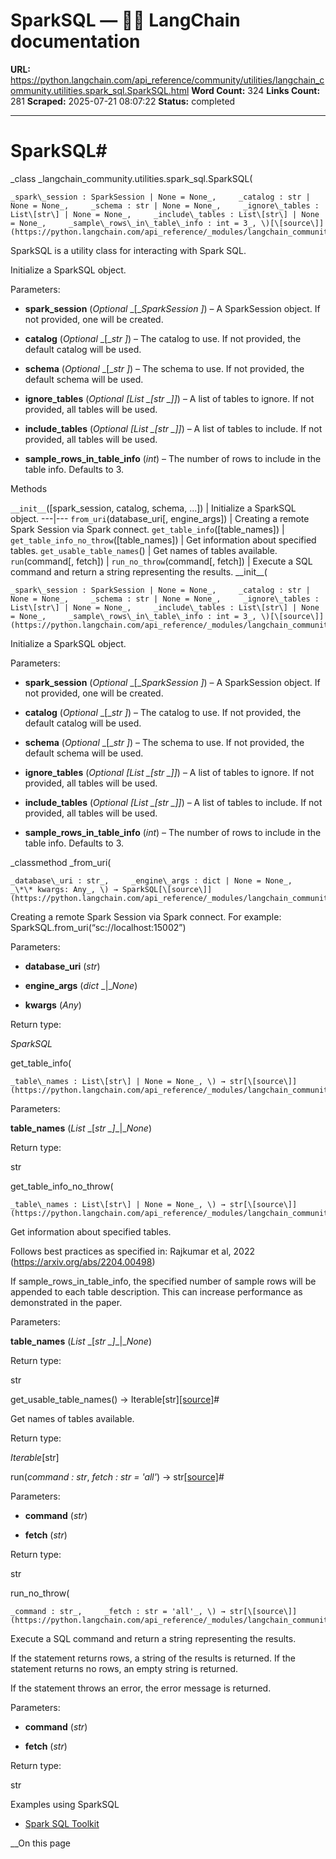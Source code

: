 # SparkSQL — 🦜🔗 LangChain  documentation

**URL:** https://python.langchain.com/api_reference/community/utilities/langchain_community.utilities.spark_sql.SparkSQL.html
**Word Count:** 324
**Links Count:** 281
**Scraped:** 2025-07-21 08:07:22
**Status:** completed

---

# SparkSQL\#

_class _langchain\_community.utilities.spark\_sql.SparkSQL\(

    _spark\_session : SparkSession | None = None_,     _catalog : str | None = None_,     _schema : str | None = None_,     _ignore\_tables : List\[str\] | None = None_,     _include\_tables : List\[str\] | None = None_,     _sample\_rows\_in\_table\_info : int = 3_, \)[\[source\]](https://python.langchain.com/api_reference/_modules/langchain_community/utilities/spark_sql.html#SparkSQL)\#     

SparkSQL is a utility class for interacting with Spark SQL.

Initialize a SparkSQL object.

Parameters:     

  * **spark\_session** \(_Optional_ _\[__SparkSession_ _\]_\) – A SparkSession object. If not provided, one will be created.

  * **catalog** \(_Optional_ _\[__str_ _\]_\) – The catalog to use. If not provided, the default catalog will be used.

  * **schema** \(_Optional_ _\[__str_ _\]_\) – The schema to use. If not provided, the default schema will be used.

  * **ignore\_tables** \(_Optional_ _\[__List_ _\[__str_ _\]__\]_\) – A list of tables to ignore. If not provided, all tables will be used.

  * **include\_tables** \(_Optional_ _\[__List_ _\[__str_ _\]__\]_\) – A list of tables to include. If not provided, all tables will be used.

  * **sample\_rows\_in\_table\_info** \(_int_\) – The number of rows to include in the table info. Defaults to 3.

Methods

`__init__`\(\[spark\_session, catalog, schema, ...\]\) | Initialize a SparkSQL object.   ---|---   `from_uri`\(database\_uri\[, engine\_args\]\) | Creating a remote Spark Session via Spark connect.   `get_table_info`\(\[table\_names\]\) |    `get_table_info_no_throw`\(\[table\_names\]\) | Get information about specified tables.   `get_usable_table_names`\(\) | Get names of tables available.   `run`\(command\[, fetch\]\) |    `run_no_throw`\(command\[, fetch\]\) | Execute a SQL command and return a string representing the results.      \_\_init\_\_\(

    _spark\_session : SparkSession | None = None_,     _catalog : str | None = None_,     _schema : str | None = None_,     _ignore\_tables : List\[str\] | None = None_,     _include\_tables : List\[str\] | None = None_,     _sample\_rows\_in\_table\_info : int = 3_, \)[\[source\]](https://python.langchain.com/api_reference/_modules/langchain_community/utilities/spark_sql.html#SparkSQL.__init__)\#     

Initialize a SparkSQL object.

Parameters:     

  * **spark\_session** \(_Optional_ _\[__SparkSession_ _\]_\) – A SparkSession object. If not provided, one will be created.

  * **catalog** \(_Optional_ _\[__str_ _\]_\) – The catalog to use. If not provided, the default catalog will be used.

  * **schema** \(_Optional_ _\[__str_ _\]_\) – The schema to use. If not provided, the default schema will be used.

  * **ignore\_tables** \(_Optional_ _\[__List_ _\[__str_ _\]__\]_\) – A list of tables to ignore. If not provided, all tables will be used.

  * **include\_tables** \(_Optional_ _\[__List_ _\[__str_ _\]__\]_\) – A list of tables to include. If not provided, all tables will be used.

  * **sample\_rows\_in\_table\_info** \(_int_\) – The number of rows to include in the table info. Defaults to 3.

_classmethod _from\_uri\(

    _database\_uri : str_,     _engine\_args : dict | None = None_,     _\*\* kwargs: Any_, \) → SparkSQL[\[source\]](https://python.langchain.com/api_reference/_modules/langchain_community/utilities/spark_sql.html#SparkSQL.from_uri)\#     

Creating a remote Spark Session via Spark connect. For example: SparkSQL.from\_uri\(“sc://localhost:15002”\)

Parameters:     

  * **database\_uri** \(_str_\)

  * **engine\_args** \(_dict_ _|__None_\)

  * **kwargs** \(_Any_\)

Return type:     

_SparkSQL_

get\_table\_info\(

    _table\_names : List\[str\] | None = None_, \) → str[\[source\]](https://python.langchain.com/api_reference/_modules/langchain_community/utilities/spark_sql.html#SparkSQL.get_table_info)\#     

Parameters:     

**table\_names** \(_List_ _\[__str_ _\]__|__None_\)

Return type:     

str

get\_table\_info\_no\_throw\(

    _table\_names : List\[str\] | None = None_, \) → str[\[source\]](https://python.langchain.com/api_reference/_modules/langchain_community/utilities/spark_sql.html#SparkSQL.get_table_info_no_throw)\#     

Get information about specified tables.

Follows best practices as specified in: Rajkumar et al, 2022 \(<https://arxiv.org/abs/2204.00498>\)

If sample\_rows\_in\_table\_info, the specified number of sample rows will be appended to each table description. This can increase performance as demonstrated in the paper.

Parameters:     

**table\_names** \(_List_ _\[__str_ _\]__|__None_\)

Return type:     

str

get\_usable\_table\_names\(\) → Iterable\[str\][\[source\]](https://python.langchain.com/api_reference/_modules/langchain_community/utilities/spark_sql.html#SparkSQL.get_usable_table_names)\#     

Get names of tables available.

Return type:     

_Iterable_\[str\]

run\(_command : str_, _fetch : str = 'all'_\) → str[\[source\]](https://python.langchain.com/api_reference/_modules/langchain_community/utilities/spark_sql.html#SparkSQL.run)\#     

Parameters:     

  * **command** \(_str_\)

  * **fetch** \(_str_\)

Return type:     

str

run\_no\_throw\(

    _command : str_,     _fetch : str = 'all'_, \) → str[\[source\]](https://python.langchain.com/api_reference/_modules/langchain_community/utilities/spark_sql.html#SparkSQL.run_no_throw)\#     

Execute a SQL command and return a string representing the results.

If the statement returns rows, a string of the results is returned. If the statement returns no rows, an empty string is returned.

If the statement throws an error, the error message is returned.

Parameters:     

  * **command** \(_str_\)

  * **fetch** \(_str_\)

Return type:     

str

Examples using SparkSQL

  * [Spark SQL Toolkit](https://python.langchain.com/docs/integrations/tools/spark_sql/)

__On this page